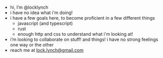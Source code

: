 - hi, I’m @locklynch
- i have no idea what i'm doing!
- i have a few goals here, to become proficient in a few different things
  - javascript (and typescript)
  - rust
  - enough http and css to understand what i'm looking at!
- i’m looking to collaborate on stuff! and things! i have no strong feelings one way or the other
- reach me at lock.lynch@gmail.com

<!---
locklynch/locklynch is a ✨ special ✨ repository because its `README.md` (this file) appears on your GitHub profile.
You can click the Preview link to take a look at your changes.
--->
